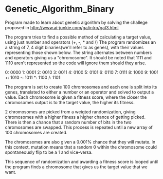 # Genetic_Algorithm_Binary
Program made to learn about genetic algorithm by solving the challege proposed in http://www.ai-junkie.com/ga/intro/gat3.html 

The program tries to find a possible method of calculating a target value, using just number and operators (+, -, * and /)
The program randomizes an a string of 7, 4 digit binaries(we'll refer to as genes), with their values representing those shown below. The string alternates between
numbers and operators giving us a "chromosome". It should be noted that 1111 and 1110 aren't represented so the code will ignore them should
they arise.

0:         0000
1:         0001
2:         0010
3:         0011
4:         0100
5:         0101
6:         0110
7:         0111
8:         1000
9:         1001
+:         1010
-:          1011
*:          1100
/:          1101

The program is set to create 100 chromosomes and each one is split into its genes, translated to either a number or an operator and solved
to output a value. Each chromosome is given a fitness score, where the closer the chromosomes output is to the target value, the higher its
fitness. 

2 chromosomes are picked from a weigted randomization, giving chromosomes with a higher fitness a higher chance of getting picked. There is 
then a chance that a random number of bits in the two chromosomes are swapped. This process is repeated until a new array of 100 chromosomes
are created. 

The chromosomes are also given a 0.001% chance that they will mutate. In this context, mutation means that a random 0 within the chromosome 
could spontaneously flip to be a 1 and vice-versa. 

This sequence of randomization and awarding a fitness score is looped until the program finds a chromosome that gives us the target value
that we want.
